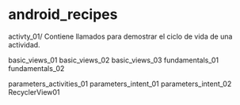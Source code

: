 # android_recipes

activty_01/ Contiene llamados para demostrar el ciclo de vida de una actividad.

basic_views_01
basic_views_02
basic_views_03
fundamentals_01
fundamentals_02


parameters_activities_01
parameters_intent_01
parameters_intent_02
RecyclerView01

